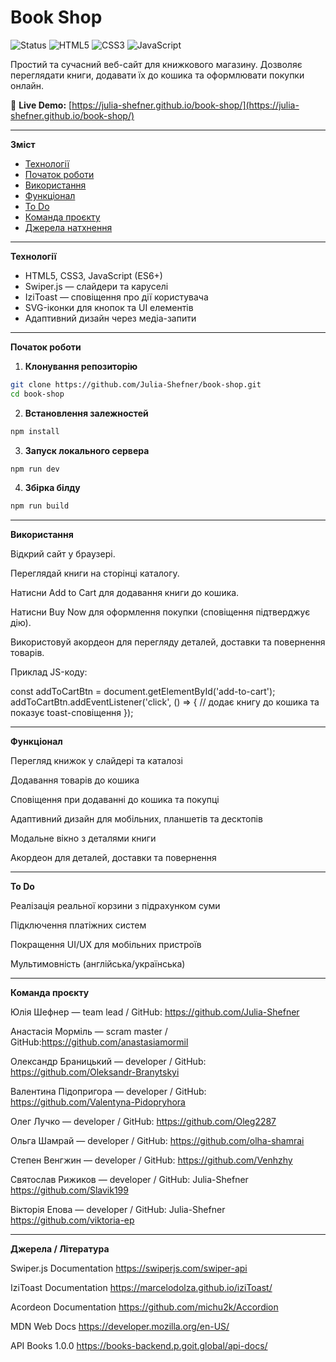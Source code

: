 # Book Shop

![Status](https://img.shields.io/badge/status-ready-brightgreen)
![HTML5](https://img.shields.io/badge/HTML5-orange)
![CSS3](https://img.shields.io/badge/CSS3-blue)
![JavaScript](https://img.shields.io/badge/JavaScript-yellow)

Простий та сучасний веб-сайт для книжкового магазину. Дозволяє переглядати
книги, додавати їх до кошика та оформлювати покупки онлайн.

🔗 **Live Demo:**
[https://julia-shefner.github.io/book-shop/](https://julia-shefner.github.io/book-shop/)

---

**Зміст**

- [Технології](#computer-технології)
- [Початок роботи](#rocket-початок-роботи)
- [Використання](#jigsaw-використання)
- [Функціонал](#dart-функціонал)
- [To Do](#memo-to-do)
- [Команда проєкту](#female-technologist-команда-проєкту)
- [Джерела натхнення](#star2-джерела-натхнення)

---

**Технології**

- HTML5, CSS3, JavaScript (ES6+)
- Swiper.js — слайдери та каруселі
- IziToast — сповіщення про дії користувача
- SVG-іконки для кнопок та UI елементів
- Адаптивний дизайн через медіа-запити

---

**Початок роботи**

1. **Клонування репозиторію**

```bash
git clone https://github.com/Julia-Shefner/book-shop.git
cd book-shop
```

2. **Встановлення залежностей**

```bash
npm install
```

3. **Запуск локального сервера**

```bash
npm run dev
```

4. **Збірка білду**

```bash
npm run build
```

---

**Використання**

Відкрий сайт у браузері.

Переглядай книги на сторінці каталогу.

Натисни Add to Cart для додавання книги до кошика.

Натисни Buy Now для оформлення покупки (сповіщення підтверджує дію).

Використовуй акордеон для перегляду деталей, доставки та повернення товарів.

Приклад JS-коду:

const addToCartBtn = document.getElementById('add-to-cart');
addToCartBtn.addEventListener('click', () => { // додає книгу до кошика та
показує toast-сповіщення });

---

**Функціонал**

Перегляд книжок у слайдері та каталозі

Додавання товарів до кошика

Сповіщення при додаванні до кошика та покупці

Адаптивний дизайн для мобільних, планшетів та десктопів

Модальне вікно з деталями книги

Акордеон для деталей, доставки та повернення

---

**To Do**

Реалізація реальної корзини з підрахунком суми

Підключення платіжних систем

Покращення UI/UX для мобільних пристроїв

Мультимовність (англійська/українська)

---

**Команда проєкту**

Юлія Шефнер — team lead / GitHub: https://github.com/Julia-Shefner

Анастасія Морміль — scram master / GitHub:https://github.com/anastasiamormil

Олександр Браницький — developer / GitHub:
https://github.com/Oleksandr-Branytskyi

Валентина Підопригора — developer / GitHub:
https://github.com/Valentyna-Pidopryhora

Олег Лучко — developer / GitHub: https://github.com/Oleg2287

Ольга Шамрай — developer / GitHub: https://github.com/olha-shamrai

Степен Венгжин — developer / GitHub: https://github.com/Venhzhy

Святослав Рижиков — developer / GitHub: Julia-Shefner
https://github.com/Slavik199

Вікторія Епова — developer / GitHub: Julia-Shefner
https://github.com/viktoria-ep

---

**Джерела / Література**

Swiper.js Documentation https://swiperjs.com/swiper-api

IziToast Documentation https://marcelodolza.github.io/iziToast/

Acordeon Documentation https://github.com/michu2k/Accordion

MDN Web Docs https://developer.mozilla.org/en-US/

API Books 1.0.0 https://books-backend.p.goit.global/api-docs/
